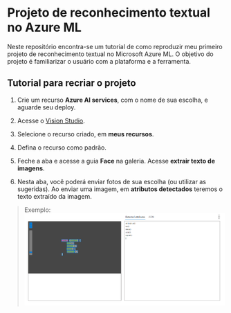 # Projeto de reconhecimento textual no Azure ML

Neste repositório encontra-se um tutorial de como reproduzir meu primeiro projeto de reconhecimento textual no Microsoft Azure ML. O objetivo do projeto é familiarizar o usuário com a plataforma e a ferramenta.

## Tutorial para recriar o projeto

1. Crie um recurso **Azure AI services**, com o nome de sua escolha, e aguarde seu deploy.

2. Acesse o [Vision Studio](https://portal.vision.cognitive.azure.com).

3. Selecione o recurso criado, em **meus recursos**.

4. Defina o recurso como padrão.

5. Feche a aba e acesse a guia **Face** na galeria. Acesse **extrair texto de imagens**.

6. Nesta aba, você poderá enviar fotos de sua escolha (ou utilizar as sugeridas). Ao enviar uma imagem, em **atributos detectados** teremos o texto extraído da imagem.

> Exemplo: <img src="./imagens/README/Screenshot_1.png" alt="Exemplo"/>

